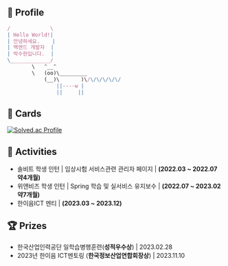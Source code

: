 ## 👤 Profile
```jsx
/             \
| Hello World!|
| 안녕하세요.    |
| 백엔드 개발자  |
| 박수현입니다.  |
\_____________/
        \   ^__^
        \   (oo)\_________
            (__)\       )\/\/\/\/\/\/
                ||----w |
                ||     ||
```

## 📙 Cards
[![Solved.ac Profile](http://mazassumnida.wtf/api/generate_badge?boj=qkrtngus116)](https://solved.ac/qkrtngus116)

## 📔 Activities
- 솔비트 학생 인턴 | 임상시험 서비스관련 관리자 페이지 | **(2022.03 ~ 2022.07 약4개월)**
- 위앤비즈 학생 인턴 | Spring 학습 및 실서비스 유지보수 | **(2022.07 ~ 2023.02 약7개월)**
- 한이음ICT 멘티 | **(2023.03 ~ 2023.12)**
## 🏆 Prizes
- 한국산업인력공단 일학습병행훈련(**성적우수상**) | 2023.02.28
- 2023년 한이음 ICT멘토링 (**한국정보산업연합회장상**) | 2023.11.10
